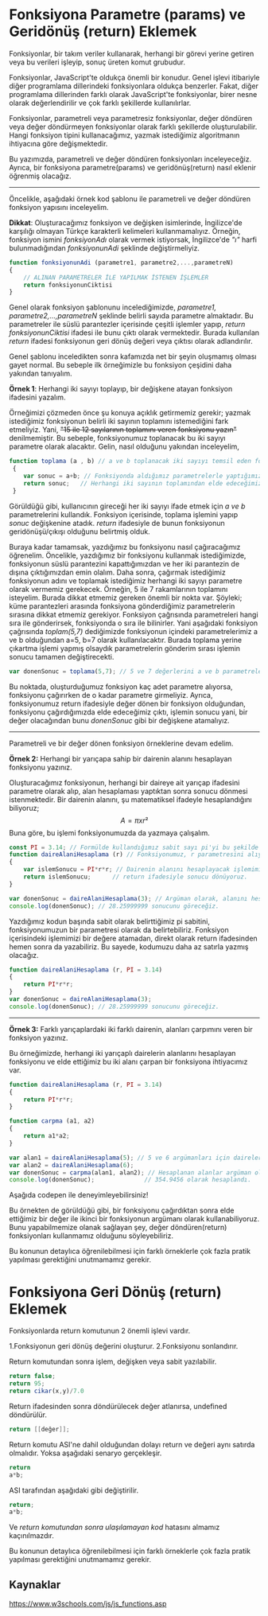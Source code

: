 # Fonksiyona Parametre (params) ve Geridönüş (return) Eklemek

Fonksiyonlar, bir takım veriler kullanarak, herhangi bir görevi yerine getiren veya bu verileri işleyip, sonuç üreten komut grubudur. 

Fonksiyonlar, JavaScript'te oldukça önemli bir konudur. Genel işlevi itibariyle diğer programlama dillerindeki fonksiyonlara oldukça benzerler. Fakat, diğer programlama dillerinden farklı olarak JavaScript'te fonksiyonlar, birer nesne olarak değerlendirilir ve çok farklı şekillerde kullanılırlar.

Fonksiyonlar, parametreli veya parametresiz fonksiyonlar, değer döndüren veya değer döndürmeyen fonksiyonlar olarak farklı şekillerde oluşturulabilir. Hangi fonksiyon tipini kullanacağımız, yazmak istediğimiz algoritmanın ihtiyacına göre değişmektedir. 

Bu yazımızda, parametreli ve değer döndüren fonksiyonları inceleyeceğiz. Ayrıca, bir fonksiyona parametre(params) ve geridönüş(return) nasıl eklenir öğrenmiş olacağız.

------

Öncelikle, aşağıdaki örnek kod şablonu ile parametreli ve değer döndüren fonksiyon yapısını inceleyelim.

**Dikkat**: Oluşturacağımız fonksiyon ve değişken isimlerinde, İngilizce'de karşılığı olmayan Türkçe karakterli kelimeleri kullanmamalıyız. Örneğin, fonksiyon ismini *fonksiyonAdı* olarak vermek istiyorsak, İngilizce'de *"ı"* harfi bulunmadığından *fonksiyonunAdi* şeklinde değiştirmeliyiz.

```javascript
function fonksiyonunAdi (parametre1, parametre2,...,parametreN)
{
    // ALINAN PARAMETRELER İLE YAPILMAK İSTENEN İŞLEMLER
    return fonksiyonunCiktisi
}
```

Genel olarak fonksiyon şablonunu incelediğimizde, *parametre1, parametre2,...,parametreN* şeklinde belirli sayıda parametre almaktadır. Bu parametreler ile süslü parantezler içerisinde çeşitli işlemler yapıp, *return fonksiyonunCiktisi* ifadesi ile bunu çıktı olarak vermektedir. Burada kullanılan *return* ifadesi fonksiyonun geri dönüş değeri veya çıktısı olarak adlandırılır. 

Genel şablonu inceledikten sonra kafamızda net bir şeyin oluşmamış olması gayet normal. Bu sebeple ilk örneğimizle bu fonksiyon çeşidini daha yakından tanıyalım.

**Örnek 1**: Herhangi iki sayıyı toplayıp, bir değişkene atayan fonksiyon ifadesini yazalım.

Örneğimizi çözmeden önce şu konuya açıklık getirmemiz gerekir; yazmak istediğimiz fonksiyonun belirli iki sayının toplamını istemediğini fark etmeliyiz. Yani, ~~"15 ile 12 sayılarının toplamını veren fonksiyonu yazın"~~ denilmemiştir. Bu sebeple, fonksiyonumuz toplanacak bu iki sayıyı parametre olarak alacaktır. Gelin, nasıl olduğunu yakından inceleyelim,

```javascript
function toplama (a , b) // a ve b toplanacak iki sayıyı temsil eden fonksiyon parametreleri(girdileri)
 {  
    var sonuc = a+b; // Fonksiyonda aldığımız parametrelerle yaptığımız işlem
	return sonuc;  	// Herhangi iki sayının toplamından elde edeceğimiz işlem sonucunu, return ifadesinden hemen sonra belirtiyoruz.
 }        
```

Görüldüğü gibi, kullanıcının gireceği her iki sayıyı ifade etmek için *a ve b* parametrelerini kullandık. Fonksiyon içerisinde, toplama işlemini yapıp *sonuc* değişkenine atadık. *return* ifadesiyle de bunun fonksiyonun geridönüşü/çıkışı olduğunu belirtmiş olduk. 

Buraya kadar tamamsak, yazdığımız bu fonksiyonu nasıl çağıracağımız öğrenelim. Öncelikle, yazdığımız bir fonksiyonu kullanmak istediğimizde, fonksiyonun süslü parantezini kapattığımızdan ve her iki parantezin de dışına çıktığımızdan emin olalım. Daha sonra, çağırmak istediğimiz fonksiyonun adını ve toplamak istediğimiz herhangi iki sayıyı parametre olarak vermemiz gerekecek. Örneğin, 5 ile 7 rakamlarının toplamını isteyelim. Burada dikkat etmemiz gereken önemli bir nokta var. Şöyleki; küme parantezleri arasında fonksiyona gönderdiğimiz parametrelerin sırasına dikkat etmemiz gerekiyor. Fonksiyon çağrısında parametreleri hangi sıra ile gönderirsek, fonksiyonda o sıra ile bilinirler. Yani aşağıdaki fonksiyon çağrısında *toplam(5,7)* dediğimizde fonksiyonun içindeki parametrelerimiz a ve b olduğundan a=5, b=7 olarak kullanılacaktır. Burada toplama yerine çıkartma işlemi yapmış olsaydık parametrelerin gönderim sırası işlemin sonucu tamamen değiştirecekti.

```javascript
var donenSonuc = toplama(5,7); // 5 ve 7 değerlerini a ve b parametrelerine karşılık gelen argümanlar olarak düşünebiliriz.
```

Bu noktada, oluşturduğumuz fonksiyon kaç adet parametre alıyorsa, fonksiyonu çağırırken de o kadar parametre girmeliyiz. Ayrıca, fonksiyonumuz return ifadesiyle değer dönen  bir fonksiyon olduğundan, fonksiyonu çağırdığımızda elde edeceğimiz çıktı, işlemin sonucu yani, bir değer olacağından bunu *donenSonuc* gibi bir değişkene atamalıyız. 

------

Parametreli ve bir değer dönen fonksiyon örneklerine devam edelim.

**Örnek 2:** Herhangi bir yarıçapa sahip bir dairenin alanını hesaplayan fonksiyonu yazınız.

Oluşturacağımız fonksiyonun, herhangi bir daireye ait yarıçap ifadesini parametre olarak alıp, alan hesaplaması yaptıktan sonra sonucu dönmesi istenmektedir. Bir dairenin alanını, şu matematiksel ifadeyle hesaplandığını biliyoruz;
$$
A = π x r²
$$
 Buna göre, bu işlemi fonksiyonumuzda da yazmaya çalışalım.

```javascript
const PI = 3.14; // Formülde kullandığımız sabit sayı pi'yi bu şekilde alabiliriz.
function daireAlaniHesaplama (r) // Fonksiyonumuz, r parametresini alıyor.
{
    var islemSonucu = PI*r*r; // Dairenin alanını hesaplayacak işlemimiz.
    return islemSonucu;		 // return ifadesiyle sonucu dönüyoruz.
}

var donenSonuc = daireAlaniHesaplama(3); // Argüman olarak, alanını hesaplamak istediğimiz herhangi bir dairenin yarıçapı için 3 rakamı verildi. 
console.log(donenSonuc); // 28.25999999 sonucunu göreceğiz.
```

Yazdığımız kodun başında sabit olarak belirttiğimiz pi sabitini, fonksiyonumuzun bir parametresi olarak da belirtebiliriz. Fonksiyon içerisindeki işlemimizi bir değere atamadan, direkt olarak return ifadesinden hemen sonra da yazabiliriz. Bu sayede, kodumuzu daha az satırla yazmış olacağız.

```javascript
function daireAlaniHesaplama (r, PI = 3.14) 
{ 
    return PI*r*r;		
}
var donenSonuc = daireAlaniHesaplama(3); 
console.log(donenSonuc); // 28.25999999 sonucunu göreceğiz.
```

------

**Örnek 3:** Farklı yarıçaplardaki iki farklı dairenin, alanları çarpımını veren bir fonksiyon yazınız.

Bu örneğimizde, herhangi iki yarıçaplı dairelerin alanlarını hesaplayan fonksiyonu ve elde ettiğimiz bu iki alanı çarpan bir fonksiyona ihtiyacımız var. 

```javascript
function daireAlaniHesaplama (r, PI = 3.14) 
{ 
    return PI*r*r;		
}

function carpma (a1, a2)
{
    return a1*a2;
}

var alan1 = daireAlaniHesaplama(5); // 5 ve 6 argümanları için dairelerin alanları hesaplandı.
var alan2 = daireAlaniHesaplama(6); 
var donenSonuc = carpma(alan1, alan2); // Hesaplanan alanlar argüman olarak verildi.
console.log(donenSonuc);  			  // 354.9456 olarak hesaplandı.
```

Aşağıda codepen ile deneyimleyebilirsiniz!

Bu örnekten de görüldüğü gibi, bir fonksiyonu çağırdıktan sonra elde ettiğimiz bir değer ile ikinci bir fonksiyonun argümanı olarak kullanabiliyoruz. Bunu yapabilmemize olanak sağlayan şey, değer döndüren(return) fonksiyonları kullanmamız olduğunu söyleyebiliriz. 

Bu konunun detaylıca öğrenilebilmesi için farklı örneklerle çok fazla pratik yapılması gerektiğini unutmamamız gerekir.

# Fonksiyona Geri Dönüş (return) Eklemek

Fonksiyonlarda return komutunun 2 önemli işlevi vardır.

1.Fonksiyonun geri dönüş değerini oluşturur.
2.Fonksiyonu sonlandırır.


Return komutundan sonra  işlem, değişken veya sabit yazılabilir.

````javascript
return false;
return 95;
return cikar(x,y)/7.0 
````

Return ifadesinden sonra döndürülecek değer atlanırsa, undefined döndürülür.

````java
return [[değer]];
````

Return komutu ASI'ne  dahil olduğundan dolayı return ve değeri aynı satırda olmalıdır. Yoksa aşağıdaki senaryo gerçekleşir.

````javascript
return
a*b;
````

ASI tarafından aşağıdaki gibi değiştirilir.

 `````javascript
return;
a*b;
 `````

Ve *return komutundan sonra ulaşılamayan kod* hatasını almamız kaçınılmazdır.

Bu konunun detaylıca öğrenilebilmesi için farklı örneklerle çok fazla pratik yapılması gerektiğini unutmamamız gerekir.

## Kaynaklar

https://www.w3schools.com/js/js_functions.asp
